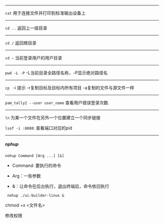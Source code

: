 ##### 

---
`cat`		用于连接文件并打印到标准输出设备上

---
`cd ..`	返回上一级目录

---
`cd /`		返回根目录

---
`cd ~`	当前登录用户的用户目录

---
`pwd -L -P`	-L当前目录全路径名称，-P显示绝对路径名

---
`cp `		-i 提示 -r复制目标及目标内所有项目 -a复制的文件与源文件一样

---
`pam_tally2 --user user_name`  查看用户错误登录次数.   <br/>

---

`ln` 为某一个文件在另外一个位置建立一个同步链接



`lsof -i :8080`: 查看端口对应的pid

---

##### nphup

`nohup Command [Arg ...] [&]`   

+ Command: 要执行的命令

+ Arg：一些参数

+ &：让命令在后台执行，退出终端后，命令依旧执行

```shell
 nohup ./ui-builder-linux &
```





chmod  +x  <文件名>

修改权限

